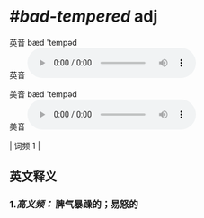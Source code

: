# ***\#bad-tempered*** adj
英音 bæd 'tempəd  
英音
<audio src="./media/bad-tempered-B.aac" controls="controls"></audio>

美音 bæd 'tempəd  
美音
<audio src="./media/bad-tempered.aac" controls="controls"></audio>



| 词频 1 |  

英文释义
---
### 1.*高义频：* **脾气暴躁的；易怒的**  



